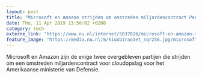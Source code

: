 ```yaml
---
layout: post
title: "Microsoft en Amazon strijden om omstreden miljardencontract Pentagon"
date: Thu, 11 Apr 2019 13:56:02 +0200
category: tech
externe_link: "https://www.nu.nl/internet/5837826/microsoft-en-amazon-strijden-om-omstreden-miljardencontract-pentagon.html"
feature_image: "https://media.nu.nl/m/kiuxbirao1et_sqr256.jpg/microsoft-en-amazon-strijden-om-omstreden-miljardencontract-pentagon.jpg"
---
```


Microsoft en Amazon zijn de enige twee overgebleven partijen die strijden om een omstreden miljardencontract voor cloudopslag voor het Amerikaanse ministerie van Defensie.
